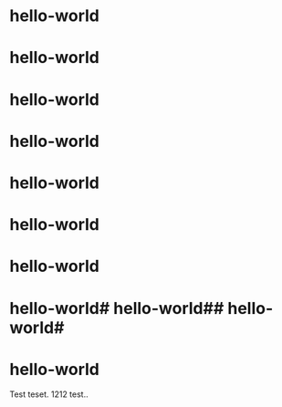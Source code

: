 # hello-world

# hello-world

# hello-world

# hello-world
# hello-world
# hello-world
# hello-world
# hello-world# hello-world## hello-world#

# hello-world
Test teset. 1212
test..
